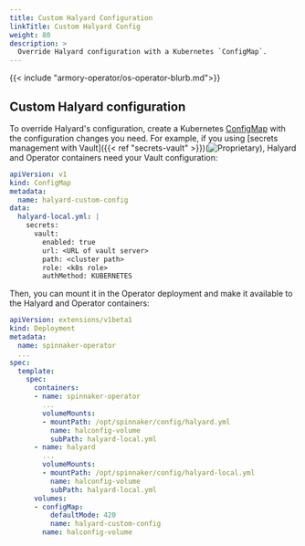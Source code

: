 ```yaml
---
title: Custom Halyard Configuration
linkTitle: Custom Halyard Config
weight: 80
description: >
  Override Halyard configuration with a Kubernetes `ConfigMap`.
---
```

{{< include "armory-operator/os-operator-blurb.md">}}

## Custom Halyard configuration

To override Halyard's configuration, create a Kubernetes [ConfigMap](https://kubernetes.io/docs/concepts/configuration/configmap/) with the configuration changes you need. For example, if you using [secrets management with Vault]({{< ref "secrets-vault" >}})(![Proprietary](/images/proprietary.svg)), Halyard and Operator containers need your Vault configuration:

```yaml
apiVersion: v1
kind: ConfigMap
metadata:
  name: halyard-custom-config
data:
  halyard-local.yml: |
    secrets:
      vault:
        enabled: true
        url: <URL of vault server>
        path: <cluster path>
        role: <k8s role>
        authMethod: KUBERNETES
```

Then, you can mount it in the Operator deployment and make it available to the Halyard and Operator containers:

```yaml
apiVersion: extensions/v1beta1
kind: Deployment
metadata:
  name: spinnaker-operator
  ...
spec:
  template:
    spec:
      containers:
      - name: spinnaker-operator
        ...
        volumeMounts:
        - mountPath: /opt/spinnaker/config/halyard.yml
          name: halconfig-volume
          subPath: halyard-local.yml
      - name: halyard
        ...
        volumeMounts:
        - mountPath: /opt/spinnaker/config/halyard-local.yml
          name: halconfig-volume
          subPath: halyard-local.yml
      volumes:
      - configMap:
          defaultMode: 420
          name: halyard-custom-config
        name: halconfig-volume
```